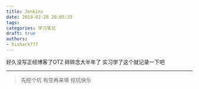 ```yaml
---
title: Jenkins
date: 2019-02-28 20:05:33
tags: 
categories: 学习笔记
draft: true
authors:
- hishark777
---
```


好久没写正经博客了OTZ
碎碎念大半年了
实习学了这个就记录一下吧

<!--more-->

---

>先挖个坑 有空再来填
>挖坑快乐

